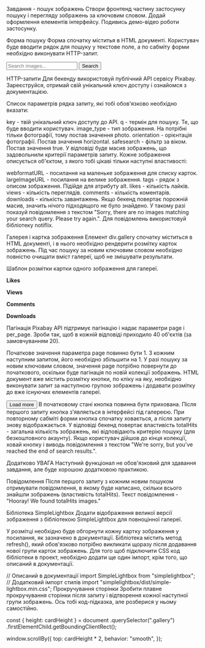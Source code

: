 Завдання - пошук зображень
Створи фронтенд частину застосунку пошуку і перегляду зображень за ключовим словом. Додай оформлення елементів інтерфейсу. Подивись демо-відео роботи застосунку.

Форма пошуку
Форма спочатку міститья в HTML документі. Користувач буде вводити рядок для пошуку у текстове поле, а по сабміту форми необхідно виконувати HTTP-запит.

<form class="search-form" id="search-form">
  <input
    type="text"
    name="searchQuery"
    autocomplete="off"
    placeholder="Search images..."
  />
  <button type="submit">Search</button>
</form>
HTTP-запити
Для бекенду використовуй публічний API сервісу Pixabay. Зареєструйся, отримай свій унікальний ключ доступу і ознайомся з документацією.

Список параметрів рядка запиту, які тобі обов'язково необхідно вказати:

key - твій унікальний ключ доступу до API.
q - термін для пошуку. Те, що буде вводити користувач.
image_type - тип зображення. На потрібні тільки фотографії, тому постав значення photo.
orientation - орієнтація фотографії. Постав значення horizontal.
safesearch - фільтр за віком. Постав значення true.
У відповіді буде масив зображень, що задовольнили критерії параметрів запиту. Кожне зображення описується об'єктом, з якого тобі цікаві тільки наступні властивості:

webformatURL - посилання на маленьке зображення для списку карток.
largeImageURL - посилання на велике зображення.
tags - рядок з описом зображення. Підійде для атрибуту alt.
likes - кількість лайків.
views - кількість переглядів.
comments - кількість коментарів.
downloads - кількість завантажень.
Якщо бекенд повертає порожній масив, значить нічого підходящого не було знайдено. У такому разі показуй повідомлення з текстом "Sorry, there are no images matching your search query. Please try again.". Для повідомлень використовуй бібліотеку notiflix.

Галерея і картка зображення
Елемент div.gallery спочатку міститься в HTML документі, і в нього необхідно рендерити розмітку карток зображень. Під час пошуку за новим ключовим словом необхідно повністю очищати вміст галереї, щоб не змішувати результати.

<div class="gallery">
  <!-- Картки зображень -->
</div>
Шаблон розмітки картки одного зображення для галереї.

<div class="photo-card">
  <img src="" alt="" loading="lazy" />
  <div class="info">
    <p class="info-item">
      <b>Likes</b>
    </p>
    <p class="info-item">
      <b>Views</b>
    </p>
    <p class="info-item">
      <b>Comments</b>
    </p>
    <p class="info-item">
      <b>Downloads</b>
    </p>
  </div>
</div>
Пагінація
Pixabay API підтримує пагінацію і надає параметри page і per_page. Зроби так, щоб в кожній відповіді приходило 40 об'єктів (за замовчуванням 20).

Початкове значення параметра page повинно бути 1.
З кожним наступним запитом, його необхідно збільшити на 1.
У разі пошуку за новим ключовим словом, значення page потрібно повернути до початкового, оскільки буде пагінація по новій колекції зображень.
HTML документ вже містить розмітку кнопки, по кліку на яку, необхідно виконувати запит за наступною групою зображень і додавати розмітку до вже існуючих елементів галереї.

<button type="button" class="load-more">Load more</button>
В початковому стані кнопка повинна бути прихована.
Після першого запиту кнопка з'являється в інтерфейсі під галереєю.
При повторному сабміті форми кнопка спочатку ховається, а після запиту знову відображається.
У відповіді бекенд повертає властивість totalHits - загальна кількість зображень, які відповідають критерію пошуку (для безкоштовного акаунту). Якщо користувач дійшов до кінця колекції, ховай кнопку і виводь повідомлення з текстом "We're sorry, but you've reached the end of search results.".

Додатково
УВАГА
Наступний функціонал не обов'язковий для здавання завдання, але буде хорошою додатковою практикою.

Повідомлення
Після першого запиту з кожним новим пошуком отримувати повідомлення, в якому буде написано, скільки всього знайшли зображень (властивість totalHits). Текст повідомлення - "Hooray! We found totalHits images."

Бібліотека SimpleLightbox
Додати відображення великої версії зображення з бібліотекою SimpleLightbox для повноцінної галереї.

У розмітці необхідно буде обгорнути кожну картку зображення у посилання, як зазначено в документації.
Бібліотека містить метод refresh(), який обов'язково потрібно викликати щоразу після додавання нової групи карток зображень.
Для того щоб підключити CSS код бібліотеки в проект, необхідно додати ще один імпорт, крім того, що описаний в документації.

// Описаний в документації
import SimpleLightbox from "simplelightbox";
// Додатковий імпорт стилів
import "simplelightbox/dist/simple-lightbox.min.css";
Прокручування сторінки
Зробити плавне прокручування сторінки після запиту і відтворення кожної наступної групи зображень. Ось тобі код-підказка, але розберися у ньому самостійно.

const { height: cardHeight } = document
  .querySelector(".gallery")
  .firstElementChild.getBoundingClientRect();

window.scrollBy({
  top: cardHeight * 2,
  behavior: "smooth",
});
